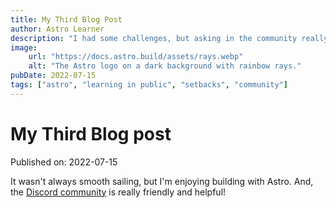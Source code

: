 ```yaml
---
title: My Third Blog Post
author: Astro Learner
description: "I had some challenges, but asking in the community really helped!"
image:
    url: "https://docs.astro.build/assets/rays.webp"
    alt: "The Astro logo on a dark background with rainbow rays."
pubDate: 2022-07-15
tags: ["astro", "learning in public", "setbacks", "community"]
---
```

# My Third Blog post

Published on: 2022-07-15

It wasn't always smooth sailing, but I'm enjoying building with Astro. And, the [Discord community](https://astro.build/chat) is really friendly and helpful!